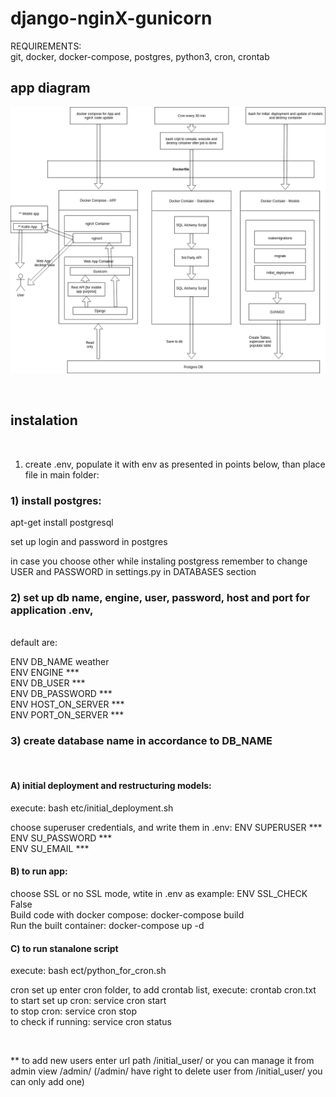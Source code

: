 # django-nginX-gunicorn 


REQUIREMENTS: <br>
git, docker, docker-compose, postgres, python3, cron, crontab <br>

<h2> app diagram </h2>

![app diagram](city_weather_diagram.png)


<br> 


<h2> instalation </h2> <br>

1) create .env, populate it with env as presented in points below, than place file in main folder:

<h3> 1) install postgres: </h3>
apt-get install postgresql <br>

set up login and password in postgres <br>

in case you choose other while instaling postgress remember to change USER and PASSWORD in settings.py in DATABASES section <br>

<H3> 2) set up db name, engine, user, password, host and port for application .env, </h3> <br> 
default are: <br>

ENV DB_NAME weather <br>
ENV ENGINE *** <br>
ENV DB_USER *** <br>
ENV DB_PASSWORD *** <br>
ENV HOST_ON_SERVER *** <br>
ENV PORT_ON_SERVER *** <br>


<h3> 3) create database name in accordance to DB_NAME </h3> <br>

<h4> A) initial deployment and restructuring models: </h4>
execute: bash etc/initial_deployment.sh <br>

choose superuser credentials, and write them in .env:
ENV SUPERUSER *** <br>
ENV SU_PASSWORD *** <br>
ENV SU_EMAIL *** <br>


<h4> B) to run app: </h4>
choose SSL or no SSL mode, wtite in .env as example:
ENV SSL_CHECK False
<br>
Build code with docker compose: docker-compose build <br>
Run the built container: docker-compose up -d 

<h4> C) to run stanalone script </h4>

execute: bash ect/python_for_cron.sh

cron set up enter cron folder, to add crontab list, execute: crontab cron.txt
to start set up cron: service cron start <br>
to stop cron: service cron stop <br>
to check if running:
service cron status

<br>

** to add new users enter url path /initial_user/ or you can manage it from admin view /admin/ 
(/admin/ have right to delete user from /initial_user/ you can only add one)










